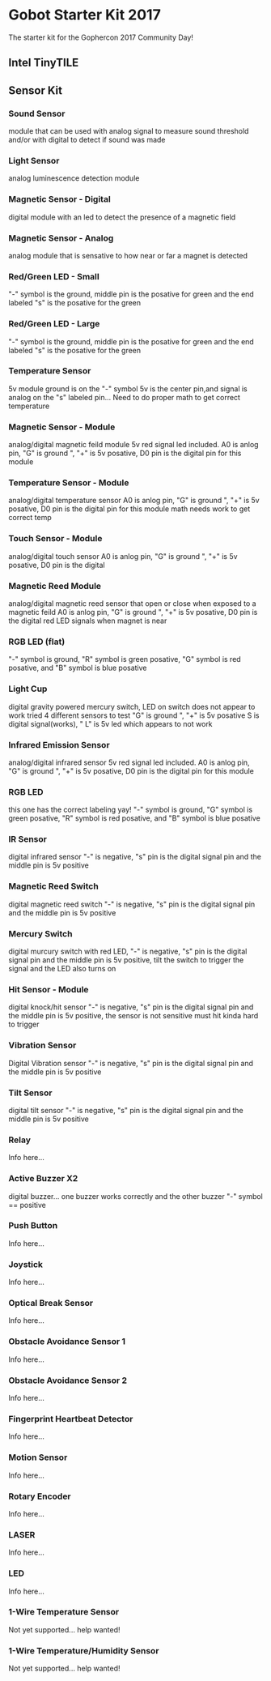 # Gobot Starter Kit 2017

The starter kit for the Gophercon 2017 Community Day!

## Intel TinyTILE

## Sensor Kit

### Sound Sensor

module that can be used with analog signal to measure sound threshold and/or with digital to detect if sound was made

### Light Sensor

analog luminescence detection module

### Magnetic Sensor - Digital

digital module with an led to detect the presence of a magnetic field

### Magnetic Sensor - Analog

analog module that is sensative to how near or far a magnet is detected 

### Red/Green LED - Small

"-" symbol is the ground, middle pin is the posative for green and the end labeled "s" is the posative for the green

### Red/Green LED - Large

"-" symbol is the ground, middle pin is the posative for green and the end labeled "s" is the posative for the green

### Temperature Sensor

5v module ground is on the "-" symbol 5v is the center pin,and signal is analog on the "s" labeled pin... Need to do proper math to get correct temperature

### Magnetic Sensor - Module

analog/digital magnetic feild module 5v red signal led included. A0 is anlog pin, "G" is ground ", "+" is 5v posative, D0 pin is the digital pin for this module

### Temperature Sensor - Module

analog/digital temperature sensor A0 is anlog pin, "G" is ground ", "+" is 5v posative, D0 pin is the digital pin for this module math needs work to get correct temp

### Touch Sensor - Module

analog/digital touch sensor A0 is anlog pin, "G" is ground ", "+" is 5v posative, D0 pin is the digital 

### Magnetic Reed Module

analog/digital magnetic reed sensor that open or close when exposed to a magnetic feild A0 is anlog pin, "G" is ground ", "+" is 5v posative, D0 pin is the digital red LED signals when magnet is near
 
### RGB LED (flat)

"-" symbol is ground, "R" symbol is green posative, "G" symbol is red posative, and "B" symbol is blue posative

### Light Cup

digital gravity powered mercury switch, LED on switch does not appear to work tried 4 different sensors to test "G" is ground ", "+" is 5v posative S is digital signal(works), " L" is 5v led which appears to not work

### Infrared Emission Sensor

analog/digital infrared sensor 5v red signal led included. A0 is anlog pin, "G" is ground ", "+" is 5v posative, D0 pin is the digital pin for this module 

### RGB LED

this one has the correct labeling yay! "-" symbol is ground, "G" symbol is green posative, "R" symbol is red posative, and "B" symbol is blue posative

### IR Sensor

digital infrared sensor "-" is negative, "s" pin is the digital signal pin and the middle pin is 5v positive

### Magnetic Reed Switch

digital magnetic reed switch "-" is negative, "s" pin is the digital signal pin and the middle pin is 5v positive

### Mercury Switch

digital murcury switch with red LED, "-" is negative, "s" pin is the digital signal pin and the middle pin is 5v positive, tilt the switch to trigger the signal and the LED also turns on

### Hit Sensor - Module

digital knock/hit sensor "-" is negative, "s" pin is the digital signal pin and the middle pin is 5v positive, the sensor is not sensitive must hit kinda hard to trigger

### Vibration Sensor

Digital Vibration sensor "-" is negative, "s" pin is the digital signal pin and the middle pin is 5v positive

### Tilt Sensor

digital tilt sensor "-" is negative, "s" pin is the digital signal pin and the middle pin is 5v positive

### Relay

Info here...

### Active Buzzer X2

digital buzzer... one buzzer works correctly and the other buzzer "-" symbol == positive

### Push Button

Info here...

### Joystick

Info here...

### Optical Break Sensor

Info here...

### Obstacle Avoidance Sensor 1

Info here...

### Obstacle Avoidance Sensor 2

Info here...

### Fingerprint Heartbeat Detector

Info here...

### Motion Sensor

Info here...

### Rotary Encoder

Info here...

### LASER

Info here...

### LED

Info here...

### 1-Wire Temperature Sensor

Not yet supported... help wanted!

### 1-Wire Temperature/Humidity Sensor

Not yet supported... help wanted!
